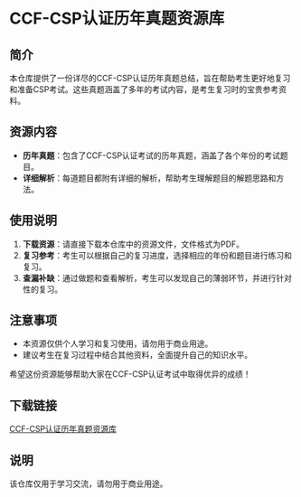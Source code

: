 # CCF-CSP认证历年真题资源库

## 简介
本仓库提供了一份详尽的CCF-CSP认证历年真题总结，旨在帮助考生更好地复习和准备CSP考试。这些真题涵盖了多年的考试内容，是考生复习时的宝贵参考资料。

## 资源内容
- **历年真题**：包含了CCF-CSP认证考试的历年真题，涵盖了各个年份的考试题目。
- **详细解析**：每道题目都附有详细的解析，帮助考生理解题目的解题思路和方法。

## 使用说明
1. **下载资源**：请直接下载本仓库中的资源文件，文件格式为PDF。
2. **复习参考**：考生可以根据自己的复习进度，选择相应的年份和题目进行练习和复习。
3. **查漏补缺**：通过做题和查看解析，考生可以发现自己的薄弱环节，并进行针对性的复习。

## 注意事项
- 本资源仅供个人学习和复习使用，请勿用于商业用途。
- 建议考生在复习过程中结合其他资料，全面提升自己的知识水平。

希望这份资源能够帮助大家在CCF-CSP认证考试中取得优异的成绩！

## 下载链接
[CCF-CSP认证历年真题资源库](https://pan.quark.cn/s/61bf02e4a05d)

## 说明

该仓库仅用于学习交流，请勿用于商业用途。

